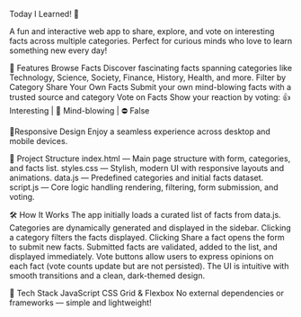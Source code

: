 Today I Learned! 🌟

A fun and interactive web app to share, explore, and vote on interesting facts across multiple categories. Perfect for curious minds who love to learn something new every day!

🚀 Features
Browse Facts
Discover fascinating facts spanning categories like Technology, Science, Society, Finance, History, Health, and more.
Filter by Category
Share Your Own Facts
Submit your own mind-blowing facts with a trusted source and category
Vote on Facts
Show your reaction by voting:
👍 Interesting | 🤯 Mind-blowing | ⛔ False

🚀Responsive Design
Enjoy a seamless experience across desktop and mobile devices.

📂 Project Structure
index.html — Main page structure with form, categories, and facts list.
styles.css — Stylish, modern UI with responsive layouts and animations.
data.js — Predefined categories and initial facts dataset.
script.js — Core logic handling rendering, filtering, form submission, and voting.

🛠️ How It Works
The app initially loads a curated list of facts from data.js.
Categories are dynamically generated and displayed in the sidebar.
Clicking a category filters the facts displayed.
Clicking Share a fact opens the form to submit new facts.
Submitted facts are validated, added to the list, and displayed immediately.
Vote buttons allow users to express opinions on each fact (vote counts update but are not persisted).
The UI is intuitive with smooth transitions and a clean, dark-themed design.

🧩 Tech Stack
JavaScript
CSS Grid & Flexbox
No external dependencies or frameworks — simple and lightweight!
